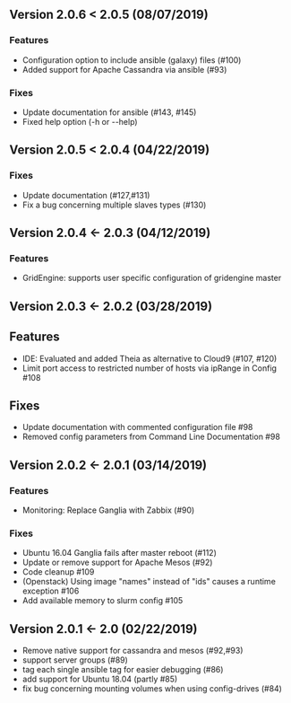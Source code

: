 
## Version 2.0.6 < 2.0.5 (08/07/2019)

### Features
- Configuration option to include ansible (galaxy) files (#100)
- Added support for Apache Cassandra via ansible (#93)

### Fixes
- Update documentation for ansible (#143, #145)
- Fixed help option (-h or --help)

## Version 2.0.5 < 2.0.4 (04/22/2019)

### Fixes
- Update documentation (#127,#131)
- Fix a bug concerning multiple slaves types (#130)

## Version 2.0.4 <- 2.0.3 (04/12/2019)

### Features
- GridEngine: supports user specific configuration of gridengine master

## Version 2.0.3 <- 2.0.2 (03/28/2019)

## Features
- IDE: Evaluated and added Theia as alternative to Cloud9 (#107, #120) 
- Limit port access to restricted number of hosts via ipRange in Config #108

## Fixes

- Update documentation with commented configuration file #98
- Removed config parameters from Command Line Documentation #98

## Version 2.0.2 <- 2.0.1 (03/14/2019)

### Features
- Monitoring: Replace Ganglia with Zabbix (#90) 

### Fixes
- Ubuntu 16.04 Ganglia fails after master reboot (#112) 
- Update or remove support for Apache Mesos (#92) 
- Code cleanup #109 
- (Openstack) Using image "names" instead of "ids" causes a runtime exception #106 
- Add available memory to slurm config #105

## Version 2.0.1 <- 2.0 (02/22/2019)

- Remove native support for cassandra and mesos (#92,#93)
- support server groups (#89)
- tag each single ansible tag for easier debugging (#86)
- add support for Ubuntu 18.04 (partly #85)
- fix bug concerning mounting volumes when using config-drives (#84)